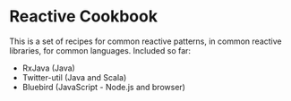 # Reactive Cookbook

This is a set of recipes for common reactive patterns, in common reactive libraries, for common languages.
Included so far:

- RxJava (Java)
- Twitter-util (Java and Scala)
- Bluebird (JavaScript - Node.js and browser)